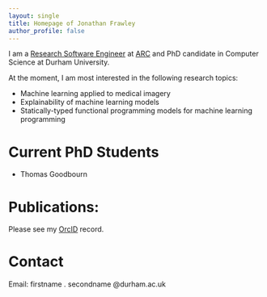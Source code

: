 ```yaml
---
layout: single
title: Homepage of Jonathan Frawley
author_profile: false
---
```

I am a [Research Software Engineer](https://society-rse.org/about/) at [ARC](https://www.dur.ac.uk/arc/) and PhD candidate in Computer Science at Durham University.

At the moment, I am most interested in the following research topics:
 - Machine learning applied to medical imagery
 - Explainability of machine learning models
 - Statically-typed functional programming models for machine learning programming

# Current PhD Students
- Thomas Goodbourn

# Publications:
Please see my [OrcID](https://orcid.org/0000-0002-9437-7399) record.

# Contact
Email: firstname . secondname @durham.ac.uk